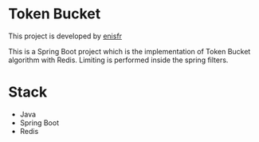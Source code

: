 

# Token Bucket
This project is developed by [enisfr](https://github.com/enisfr)

This is a Spring Boot project which is the implementation of Token Bucket algorithm with Redis. Limiting is performed inside the spring filters.

# Stack

 - Java
 - Spring Boot
 - Redis
